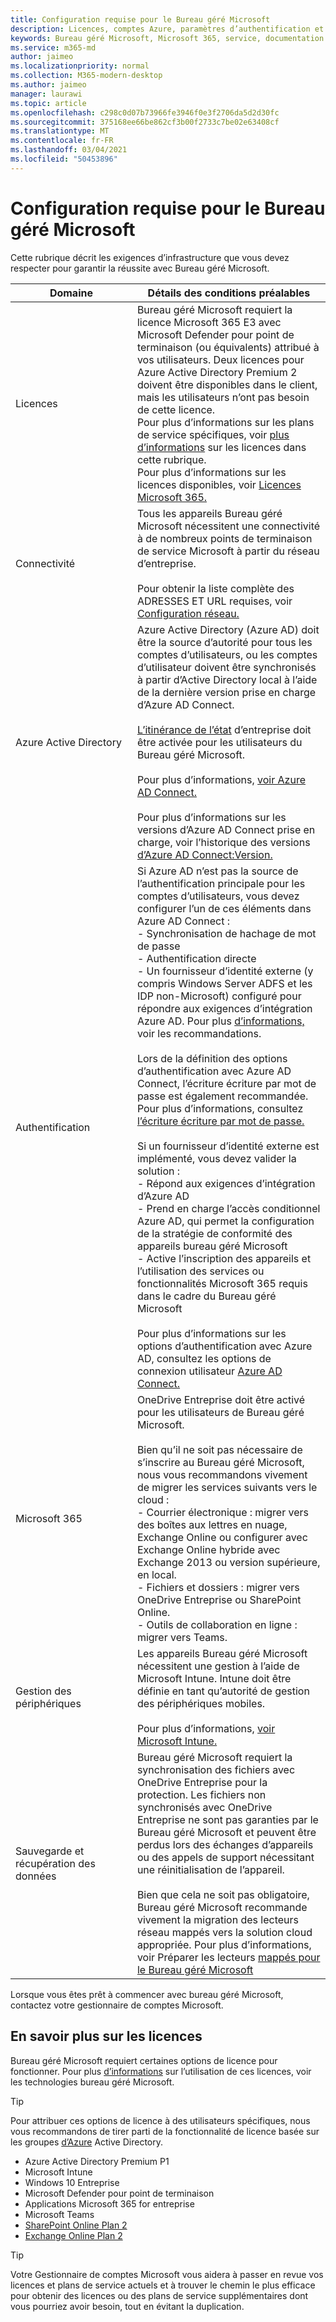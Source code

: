 ```yaml
---
title: Configuration requise pour le Bureau géré Microsoft
description: Licences, comptes Azure, paramètres d’authentification et paramètres Microsoft 365 à configurer avant de s’inscrire au Bureau géré Microsoft
keywords: Bureau géré Microsoft, Microsoft 365, service, documentation
ms.service: m365-md
author: jaimeo
ms.localizationpriority: normal
ms.collection: M365-modern-desktop
ms.author: jaimeo
manager: laurawi
ms.topic: article
ms.openlocfilehash: c298c0d07b73966fe3946f0e3f2706da5d2d30fc
ms.sourcegitcommit: 375168ee66be862cf3b00f2733c7be02e63408cf
ms.translationtype: MT
ms.contentlocale: fr-FR
ms.lasthandoff: 03/04/2021
ms.locfileid: "50453896"
---
```

# <a name="prerequisites-for-microsoft-managed-desktop"></a>Configuration requise pour le Bureau géré Microsoft

<!--This topic is the target for a "Learn more" link in the Admin Portal (aka.ms/prereq-azure); do not delete.-->
<!--from Prerequisites -->

Cette rubrique décrit les exigences d’infrastructure que vous devez respecter pour garantir la réussite avec Bureau géré Microsoft. 


Domaine | Détails des conditions préalables
--- | ---
Licences |Bureau géré Microsoft requiert la licence Microsoft 365 E3 avec Microsoft Defender pour point de terminaison (ou équivalents) attribué à vos utilisateurs. Deux licences pour Azure Active Directory Premium 2 doivent être disponibles dans le client, mais les utilisateurs n’ont pas besoin de cette licence. <br>Pour plus d’informations sur les plans de service spécifiques, voir [plus d’informations](#more-about-licenses) sur les licences dans cette rubrique.<br>Pour plus d’informations sur les licences disponibles, voir [Licences Microsoft 365.](https://www.microsoft.com/microsoft-365/compare-all-microsoft-365-plans)
Connectivité |  Tous les appareils Bureau géré Microsoft nécessitent une connectivité à de nombreux points de terminaison de service Microsoft à partir du réseau d’entreprise.<br><br>Pour obtenir la liste complète des ADRESSES ET URL requises, voir [Configuration réseau.](../get-ready/network.md) 
Azure Active Directory |    Azure Active Directory (Azure AD) doit être la source d’autorité pour tous les comptes d’utilisateurs, ou les comptes d’utilisateur doivent être synchronisés à partir d’Active Directory local à l’aide de la dernière version prise en charge d’Azure AD Connect.<br><br>[L’itinérance de l’état](https://docs.microsoft.com/azure/active-directory/devices/enterprise-state-roaming-overview) d’entreprise doit être activée pour les utilisateurs du Bureau géré Microsoft.<br><br>Pour plus d’informations, [voir Azure AD Connect.](https://docs.microsoft.com/azure/active-directory/hybrid/whatis-azure-ad-connect)<br><br>Pour plus d’informations sur les versions d’Azure AD Connect prise en charge, voir l’historique des versions [d’Azure AD Connect:Version.](https://docs.microsoft.com/azure/active-directory/hybrid/reference-connect-version-history)
Authentification |    Si Azure AD n’est pas la source de l’authentification principale pour les comptes d’utilisateurs, vous devez configurer l’un de ces éléments dans Azure AD Connect :<br>- Synchronisation de hachage de mot de passe<br>- Authentification directe<br>- Un fournisseur d’identité externe (y compris Windows Server ADFS et les IDP non-Microsoft) configuré pour répondre aux exigences d’intégration Azure AD. Pour plus [d’informations,](https://www.microsoft.com/download/details.aspx?id=56843) voir les recommandations. <br><br>Lors de la définition des options d’authentification avec Azure AD Connect, l’écriture écriture par mot de passe est également recommandée. Pour plus d’informations, consultez [l’écriture écriture par mot de passe.](https://docs.microsoft.com/azure/active-directory/authentication/howto-sspr-writeback) <br><br>Si un fournisseur d’identité externe est implémenté, vous devez valider la solution :<br>- Répond aux exigences d’intégration d’Azure AD<br>- Prend en charge l’accès conditionnel Azure AD, qui permet la configuration de la stratégie de conformité des appareils bureau géré Microsoft<br>- Active l’inscription des appareils et l’utilisation des services ou fonctionnalités Microsoft 365 requis dans le cadre du Bureau géré Microsoft <br><br>Pour plus d’informations sur les options d’authentification avec Azure AD, consultez les options de connexion utilisateur [Azure AD Connect.](https://docs.microsoft.com/azure/active-directory/connect/active-directory-aadconnect-user-signin)
Microsoft 365 | OneDrive Entreprise doit être activé pour les utilisateurs de Bureau géré Microsoft.<br><br>Bien qu’il ne soit pas nécessaire de s’inscrire au Bureau géré Microsoft, nous vous recommandons vivement de migrer les services suivants vers le cloud :<br>- Courrier électronique : migrer vers des boîtes aux lettres en nuage, Exchange Online ou configurer avec Exchange Online hybride avec Exchange 2013 ou version supérieure, en local.<br>- Fichiers et dossiers : migrer vers OneDrive Entreprise ou SharePoint Online.<br>- Outils de collaboration en ligne : migrer vers Teams.
Gestion des périphériques | Les appareils Bureau géré Microsoft nécessitent une gestion à l’aide de Microsoft Intune. Intune doit être définie en tant qu’autorité de gestion des périphériques mobiles.<br><br>Pour plus d’informations, [voir Microsoft Intune.](https://www.microsoft.com/cloud-platform/microsoft-intune) 
Sauvegarde et récupération des données |  Bureau géré Microsoft requiert la synchronisation des fichiers avec OneDrive Entreprise pour la protection. Les fichiers non synchronisés avec OneDrive Entreprise ne sont pas garanties par le Bureau géré Microsoft et peuvent être perdus lors des échanges d’appareils ou des appels de support nécessitant une réinitialisation de l’appareil.<br><br>Bien que cela ne soit pas obligatoire, Bureau géré Microsoft recommande vivement la migration des lecteurs réseau mappés vers la solution cloud appropriée. Pour plus d’informations, voir Préparer les lecteurs [mappés pour le Bureau géré Microsoft](mapped-drives.md)

Lorsque vous êtes prêt à commencer avec bureau géré Microsoft, contactez votre gestionnaire de comptes Microsoft. 

## <a name="more-about-licenses"></a>En savoir plus sur les licences

Bureau géré Microsoft requiert certaines options de licence pour fonctionner. Pour plus [d’informations](../intro/technologies.md) sur l’utilisation de ces licences, voir les technologies bureau géré Microsoft.

> [!TIP]
> Pour attribuer ces options de licence à des utilisateurs spécifiques, nous vous recommandons de tirer parti de la fonctionnalité de licence basée sur les groupes [d’Azure](https://docs.microsoft.com/azure/active-directory/fundamentals/active-directory-licensing-whatis-azure-portal) Active Directory.

- Azure Active Directory Premium P1
- Microsoft Intune 
- Windows 10 Entreprise  
- Microsoft Defender pour point de terminaison
- Applications Microsoft 365 for entreprise
- Microsoft Teams
- [SharePoint Online Plan 2](https://www.microsoft.com/microsoft-365/sharepoint/compare-sharepoint-plans)
- [Exchange Online Plan 2](https://www.microsoft.com/microsoft-365/exchange/compare-microsoft-exchange-online-plans) 


> [!TIP]
> Votre Gestionnaire de comptes Microsoft vous aidera à passer en revue vos licences et plans de service actuels et à trouver le chemin le plus efficace pour obtenir des licences ou des plans de service supplémentaires dont vous pourriez avoir besoin, tout en évitant la duplication.
